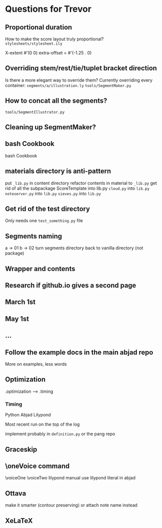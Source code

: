 # Questions for Trevor

## Proportional duration
How to make the score layout truly proportional?
`stylesheets/stylesheet.ily`

X-extent #'(0 0)
extra-offset = #'(-1.25 . 0)

## Overriding stem/rest/tie/tuplet bracket direction
Is there a more elegant way to override them?
Currently overriding every container:
`segments/a/illustration.ly`
`tools/SegmentMaker.py`

## How to concat all the segments?
`tools/SegmentIllustrator.py`

## Cleaning up SegmentMaker?

## bash Cookbook
bash Cookbook

## materials directory is anti-pattern
put `_lib.py` in content directory
refactor contents in material to `_lib.py`
get rid of all the subpackage
ScoreTemplate into lib.py
`cloud.py` into `lib.py`
`noteserver.py` into `lib.py`
`sieves.py` into `lib.py`

## Get rid of the test directory
Only needs one `test_something.py` file

## Segments naming
a -> 01
b -> 02
turn segments directory back to vanilla directory (not package)

## Wrapper and contents

## Research if github.io gives a second page

## March 1st
## May 1st
## ...

## Follow the example docs in the main abjad repo
More on examples, less words


## Optimization
.optimization --> .timing

### Timing
Python
Abjad
Lilypond

Most recent run on the top of the log

implement probably in `definition.py`
or the pang repo


## Graceskip

## \oneVoice command
\voiceOne
\voiceTwo
lilypond manual
use lilypond literal in abjad

## Ottava
make it smarter (contour preserving)
or attach note name instead

## XeLaTeX
